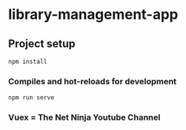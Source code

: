 # library-management-app

## Project setup
```
npm install
```

### Compiles and hot-reloads for development
```
npm run serve
```

### Vuex = The Net Ninja Youtube Channel 

